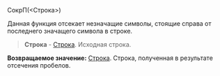 СокрП(<Строка>)

Данная функция отсекает незначащие символы, стоящие справа от последнего значащего символа в строке.

> **Строка** - [Строка](v8help://SyntaxHelperQueries/LitString). Исходная строка.

**Возвращаемое значение:** [Строка](v8help://SyntaxHelperQueries/LitString). Строка, полученная в результате отсечения пробелов.
